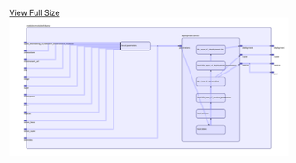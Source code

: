 [View Full Size](https://raw.githubusercontent.com/mingfang/terraform-k8s-modules/master/modules/kibana/diagram.svg?sanitize=true)<img src="diagram.svg"/>
